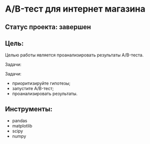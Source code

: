 # A/B-тест для интернет магазина
## Cтатус проекта: завершен
## Цель:
Целью работы является проанализировать результаты A/B-теста.

Задачи:

Задачи:

- приоритизируйте гипотезы;
- запустите A/B-тест;
- проанализировать результаты.

## Инструменты:
- pandas 
- matplotlib
- scipy 
- numpy 

